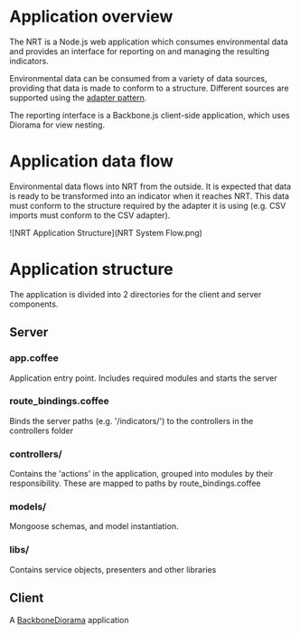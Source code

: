 # Application overview
The NRT is a Node.js web application which consumes environmental data and
provides an interface for reporting on and managing the resulting indicators.

Environmental data can be consumed from a variety of data sources, providing
that data is made to conform to a structure. Different sources are supported
using the [adapter pattern](http://en.wikipedia.org/wiki/Adapter_pattern).

The reporting interface is a Backbone.js client-side application, which uses
Diorama for view nesting.

# Application data flow
Environmental data flows into NRT from the outside. It is expected that data
is ready to be transformed into an indicator when it reaches NRT. This data
must conform to the structure required by the adapter it is using
(e.g. CSV imports must conform to the CSV adapter).

![NRT Application Structure](NRT System Flow.png)

# Application structure
The application is divided into 2 directories for the client and server
components. 

## Server

### app.coffee

Application entry point. Includes required modules and starts the server

### route_bindings.coffee

Binds the server paths (e.g. '/indicators/') to the controllers in the controllers folder

### controllers/

Contains the 'actions' in the application, grouped into modules by their
responsibility. These are mapped to paths by route_bindings.coffee

### models/

Mongoose schemas, and model instantiation.

### libs/
Contains service objects, presenters and other libraries


## Client

A [BackboneDiorama](https://github.com/th3james/BackboneDiorama/) application
